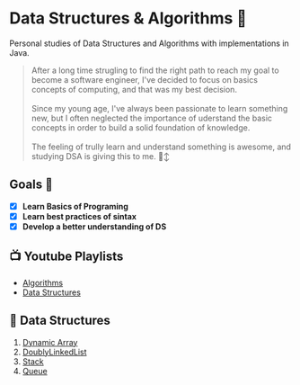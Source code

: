 # Data Structures & Algorithms 🧠
Personal studies of Data Structures and Algorithms with implementations in Java.
<br>
> After a long time strugling to find the right path to reach my goal to become a software engineer, I've decided to focus on basics concepts of computing, and that was my best decision.
> <br>
> <br>
> Since my young age, I've always been passionate to learn something new, but I often neglected the importance of uderstand the basic concepts in order to build a solid foundation of knowledge.
> <br>
> <br>
> The feeling of trully learn and understand something is awesome, and studying DSA is giving this to me. 🙂‍↕️

## Goals 🚀
- [x] **Learn Basics of Programing**
- [x] **Learn best practices of sintax**
- [x] **Develop a better understanding of DS**

## 📺 Youtube Playlists
- [Algorithms](https://www.youtube.com/playlist?list=PLDN4rrl48XKpZkf03iYFl-O29szjTrs_O)
- [Data Structures](https://www.youtube.com/playlist?list=PLDV1Zeh2NRsB6SWUrDFW2RmDotAfPbeHu)

## 📌 Data Structures
   1. [Dynamic Array](https://csvistool.com/ArrayList)
   2. [DoublyLinkedList](https://csvistool.com/DoublyLinkedList)
   3. [Stack](https://csvistool.com/StackLL)
   4. [Queue](https://csvistool.com/QueueLL)